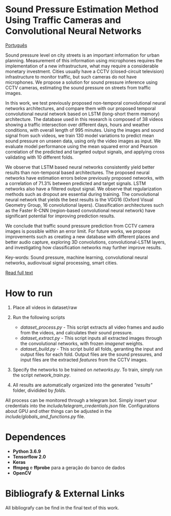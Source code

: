 # Sound Pressure Estimation Method Using Traffic Cameras and Convolutional Neural Networks
[Português](https://github.com/ma-ath/tcc-matheuslima/blob/master/README.md)
<!--[日本語](https://github.com/ma-ath/tcc-matheuslima/blob/master/readme/README.jp.md)-->

Sound pressure level on city streets is an important information for urban planning. Measurement of this information using microphones requires the implementation of a new infrastructure, what may require a considerable monetary investment. Cities usually have a CCTV (closed-circuit television) infrastructure to monitor traffic, but such cameras do not have microphones. We propose a solution for sound pressure inference using CCTV cameras, estimating the sound pressure on streets from traffic images.

In this work, we test previously proposed non-temporal convolutional neural networks architectures, and compare them with our proposed temporal convolutional neural network based on LSTM (long-short therm memory) architecture. The database used in this research is composed of 38 videos showing a traffic intersection over different days, hours and weather conditions, with overall length of 995 minutes. Using the images and sound signal from such videos, we train 130 model variations to predict mean sound pressure on unseen data, using only the video images as input. We evaluate model performance using the mean squared error and Pearson correlation of the predicted and targeted output signals, and applying cross validating with 10 different folds.

We observe that LSTM based neural networks consistently yield better results than non-temporal based architectures. The proposed neural networks have estimation errors below previously proposed networks, with a correlation of 71.3% between predicted and target signals. LSTM networks also have a filtered output signal. We observe that regularization methods such as dropout are essential during training. The convolutional neural network that yields the best results is the VGG16 (Oxford Visual Geometry Group, 16 convolutional layers). Classification architectures such as the Faster R-CNN (region-based convolutional neural network) have significant potential for improving prediction results.

We conclude that traffic sound pressure prediction from CCTV camera images is possible within an error limit. For future works, we propose improvements such as creating a new database with different places and better audio capture, exploring 3D convolutions, convolutional-LSTM layers, and investigating how classification networks may further improve results.

Key-words: Sound pressure, machine learning, convolutional neural networks, audiovisual signal processing, smart cities.


[Read full text](https://www.monografias.poli.ufrj.br/monografias/monopoli10032736.pdf)

# How to run

1. Place all videos in dataset/raw
2. Run the following scripts
   - _dataset_process.py_ - This script extracts all video frames and audio from the videos, and calculates their sound pressure.
   - _dataset_extract.py_ - This script inputs all extracted images through the convolutional networks, with frozen _imagenet_ weights.
   - _dataset_build.py_   - This script build all folds, geranting the input and output files for each fold. Output files are the sound pressures, and input files are the extracted _features_ from the CCTV images.   

3. Specify the networks to be trained on _networks.py_. To train, simply run the script _network_train.py_.

4. All results are automatically organized into the generated _"results"_ folder, dividided by _folds_.

All process can be monitored through a telegram bot. Simply insert your credentials into the _include/telegram_credentials.json_ file.
Configurations about GPU and other things can be adjusted in the _include/globals_and_functions.py_ file.

# Dependences

* **Python 3.6.9**
* **Tensorflow 2.0**
* **Keras**
* **ffmpeg** e **ffprobe** para a geração do banco de dados
* **OpenCV**

# Bibliografy & External Links
All bibliografy can be find in the final text of this work.
